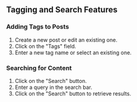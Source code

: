## Tagging and Search Features  

### Adding Tags to Posts  

1. Create a new post or edit an existing one.  
2. Click on the "Tags" field.  
3. Enter a new tag name or select an existing one.  

### Searching for Content  

1. Click on the "Search" button.  
2. Enter a query in the search bar.  
3. Click on the "Search" button to retrieve results.